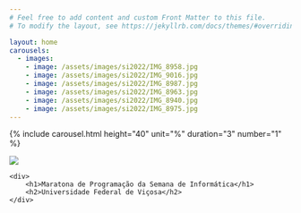 ```yaml
---
# Feel free to add content and custom Front Matter to this file.
# To modify the layout, see https://jekyllrb.com/docs/themes/#overriding-theme-defaults

layout: home
carousels:
  - images: 
    - image: /assets/images/si2022/IMG_8958.jpg
    - image: /assets/images/si2022/IMG_9016.jpg
    - image: /assets/images/si2022/IMG_8987.jpg
    - image: /assets/images/si2022/IMG_8963.jpg
    - image: /assets/images/si2022/IMG_8940.jpg
    - image: /assets/images/si2022/IMG_8975.jpg
---
```


{% include carousel.html height="40" unit="%" duration="3" number="1" %}

<div class="site-footer-ufv">
    <div>
        <a href="https://www.ufv.br"><img class="logo" src="{{'/assets/images/ufv_logo.png' | relative_url}}"></a>
    </div>

    <div>
        <h1>Maratona de Programação da Semana de Informática</h1>
        <h2>Universidade Federal de Viçosa</h2>
    </div>
</div>